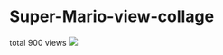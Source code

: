 # Super-Mario-view-collage
total 900 views
![](https://miro.medium.com/max/1084/1*3-faRnUBJa7SoMBAUzrFtQ.gif)
